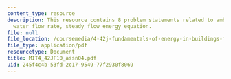 ```yaml
---
content_type: resource
description: This resource contains 8 problem statements related to ambient temperature,
  water flow rate, steady flow energy equation.
file: null
file_location: /coursemedia/4-42j-fundamentals-of-energy-in-buildings-fall-2010/245f4c4b53fd2c17954977f2930f8069_MIT4_42JF10_assn04.pdf
file_type: application/pdf
resourcetype: Document
title: MIT4_42JF10_assn04.pdf
uid: 245f4c4b-53fd-2c17-9549-77f2930f8069
---
```

